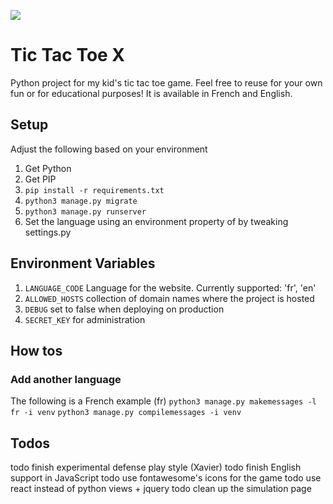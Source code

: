 ![](https://github.com/jpboudreault/tictactoe/workflows/syntax-and-unit-tests/badge.svg)

# Tic Tac Toe X
Python project for my kid's tic tac toe game. Feel free to reuse for 
your own fun or for educational purposes! It is available in French and English.

## Setup
Adjust the following based on your environment

1. Get Python
1. Get PIP
1. `pip install -r requirements.txt`
1. `python3 manage.py migrate`
1. `python3 manage.py runserver`
1. Set the language using an environment property of by tweaking settings.py

## Environment Variables
1. `LANGUAGE_CODE` Language for the website. Currently supported: 'fr', 'en' 
1. `ALLOWED_HOSTS` collection of domain names where the project is hosted
1. `DEBUG` set to false when deploying on production
1. `SECRET_KEY` for administration

## How tos
### Add another language
The following is a French example (fr)
`python3 manage.py makemessages -l fr -i venv`
`python3 manage.py compilemessages -i venv`

## Todos
todo finish experimental defense play style (Xavier)
todo finish English support in JavaScript
todo use fontawesome's icons for the game
todo use react instead of python views + jquery
todo clean up the simulation page
